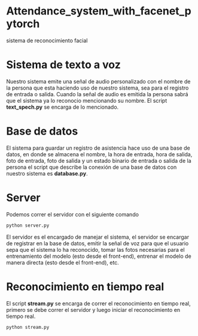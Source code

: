 # Attendance_system_with_facenet_pytorch
sistema de reconocimiento facial

# Sistema de texto a voz
Nuestro sistema emite una señal de audio personalizado con el nombre de la persona que esta haciendo uso de nuestro sistema, sea para el registro de entrada o salida. Cuando la señal de audio es emitida la persona sabrá que 
el sistema ya lo reconocio mencionando su nombre. El script <strong>text_spech.py</strong> se encarga de lo mencionado.
# Base de datos
El sistema para guardar un registro de asistencia hace uso de una base de datos, en donde se almacena el nombre, la hora de entrada, hora de salida, foto de entrada, foto de salida y un estado binario de entrada o salida de la persona
el script que describe la conexión de una base de datos con nuestro sistema es <strong>database.py</strong>.
# Server
Podemos correr el servidor con el siguiente comando
```python
python server.py
```
El servidor es el encargado de manejar el sistema, el servidor se encargar de registrar en la base de datos, emitir la señal de voz para que el usuario
sepa que el sistema lo ha reconocido, tomar las fotos necesarias para el entrenamiento del modelo (esto desde el front-end), entrenar el modelo de manera directa (esto desde el front-end), etc.

# Reconocimiento en tiempo real
El script <strong>stream.py</strong> se encarga de correr el reconocimiento en tiempo real, primero se debe correr el servidor y luego iniciar el reconocimiento en tiempo real.
```python
python stream.py
```
